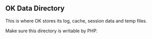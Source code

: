 ## OK Data Directory

This is where OK stores its log, cache, session data and temp files.

Make sure this directory is writable by PHP.

